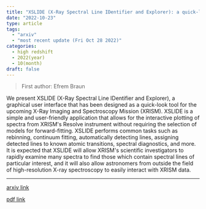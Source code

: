 ```yaml
---
title: "XSLIDE (X-Ray Spectral Line IDentifier and Explorer): a quick-look tool for XRISM"
date: "2022-10-23"
type: article
tags:
  - "arxiv"
  - "most recent update (Fri Oct 28 2022)"
categories:
  - high redshift
  - 2022(year)
  - 10(month)
draft: false
---
```


> First author: Efrem Braun

 We present XSLIDE (X-Ray Spectral Line IDentifier and Explorer), a graphical
user interface that has been designed as a quick-look tool for the upcoming
X-Ray Imaging and Spectroscopy Mission (XRISM). XSLIDE is a simple and
user-friendly application that allows for the interactive plotting of spectra
from XRISM's Resolve instrument without requiring the selection of models for
forward-fitting. XSLIDE performs common tasks such as rebinning, continuum
fitting, automatically detecting lines, assigning detected lines to known
atomic transitions, spectral diagnostics, and more. It is expected that XSLIDE
will allow XRISM's scientific investigators to rapidly examine many spectra to
find those which contain spectral lines of particular interest, and it will
also allow astronomers from outside the field of high-resolution X-ray
spectroscopy to easily interact with XRISM data.

---
[arxiv link](http://arxiv.org/abs/2210.12603v1)

[pdf link](http://arxiv.org/pdf/2210.12603v1)